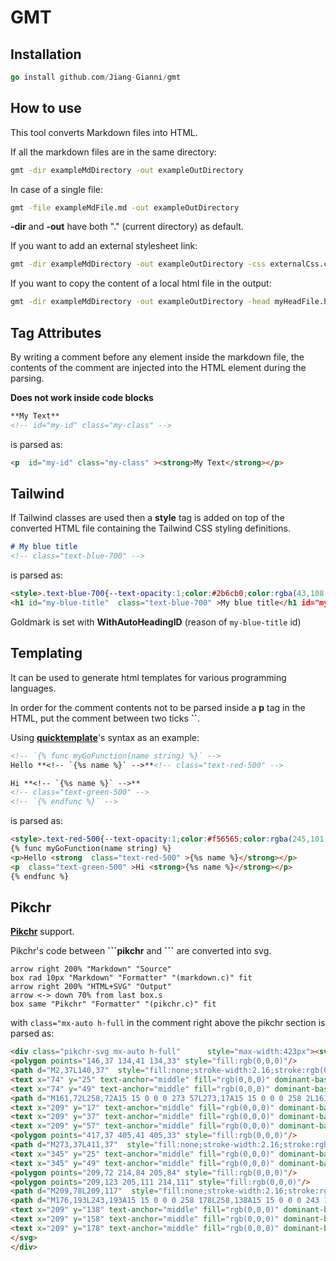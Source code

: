 # GMT

## Installation

```go
go install github.com/Jiang-Gianni/gmt
```



## How to use

This tool converts Markdown files into HTML.

If all the markdown files are in the same directory:
```bash
gmt -dir exampleMdDirectory -out exampleOutDirectory
```

In case of a single file:
```bash
gmt -file exampleMdFile.md -out exampleOutDirectory
```

**-dir** and **-out** have both "." (current directory) as default.

If you want to add an external stylesheet link:
```bash
gmt -dir exampleMdDirectory -out exampleOutDirectory -css externalCss.css
```

If you want to copy the content of a local html file in the output:
```bash
gmt -dir exampleMdDirectory -out exampleOutDirectory -head myHeadFile.html
```


## Tag Attributes

By writing a comment before any element inside the markdown file, the contents of the comment are injected into the HTML element during the parsing.

**Does not work inside code blocks**

```md
**My Text**
<!-- id="my-id" class="my-class" -->
```

is parsed as:

```html
<p  id="my-id" class="my-class" ><strong>My Text</strong></p>
```



## Tailwind

If Tailwind classes are used then a **style** tag is added on top of the converted HTML file containing the Tailwind CSS styling definitions.

```md
# My blue title
<!-- class="text-blue-700" -->
```

is parsed as:

```html
<style>.text-blue-700{--text-opacity:1;color:#2b6cb0;color:rgba(43,108,176,var(--text-opacity))}</style>
<h1 id="my-blue-title"  class="text-blue-700" >My blue title</h1 id="my-blue-title">
```

Goldmark is set with **WithAutoHeadingID** (reason of `my-blue-title` id)


## Templating

It can be used to generate html templates for various programming languages.

In order for the comment contents not to be parsed inside a **p** tag in the HTML, put the comment between two ticks **``**.

Using [**quicktemplate**](https://github.com/valyala/quicktemplate)'s syntax as an example:

```md
<!-- `{% func myGoFunction(name string) %}` -->
Hello **<!-- `{%s name %}` -->**<!-- class="text-red-500" -->

Hi **<!-- `{%s name %}` -->**
<!-- class="text-green-500" -->
<!-- `{% endfunc %}` -->
```

is parsed as:

```html
<style>.text-red-500{--text-opacity:1;color:#f56565;color:rgba(245,101,101,var(--text-opacity))}.text-green-500{--text-opacity:1;color:#48bb78;color:rgba(72,187,120,var(--text-opacity))}</style>
{% func myGoFunction(name string) %}
<p>Hello <strong  class="text-red-500" >{%s name %}</strong></p>
<p  class="text-green-500" >Hi <strong>{%s name %}</strong></p>
{% endfunc %}
```



## Pikchr

[**Pikchr**](https://pikchr.org/home/doc/trunk/homepage.md) support.

Pikchr's code between **\```pikchr** and **```** are converted into svg.

<!-- class="mx-auto h-full" -->
```pikchr
arrow right 200% "Markdown" "Source"
box rad 10px "Markdown" "Formatter" "(markdown.c)" fit
arrow right 200% "HTML+SVG" "Output"
arrow <-> down 70% from last box.s
box same "Pikchr" "Formatter" "(pikchr.c)" fit
```

with `class="mx-auto h-full` in the comment right above the pikchr section is parsed as:

```html
<div class="pikchr-svg mx-auto h-full"      style="max-width:423px"><svg xmlns='http://www.w3.org/2000/svg' viewBox="0 0 423.821 195.84">
<polygon points="146,37 134,41 134,33" style="fill:rgb(0,0,0)"/>
<path d="M2,37L140,37"  style="fill:none;stroke-width:2.16;stroke:rgb(0,0,0);" />
<text x="74" y="25" text-anchor="middle" fill="rgb(0,0,0)" dominant-baseline="central">Markdown</text>
<text x="74" y="49" text-anchor="middle" fill="rgb(0,0,0)" dominant-baseline="central">Source</text>
<path d="M161,72L258,72A15 15 0 0 0 273 57L273,17A15 15 0 0 0 258 2L161,2A15 15 0 0 0 146 17L146,57A15 15 0 0 0 161 72Z"  style="fill:none;stroke-width:2.16;stroke:rgb(0,0,0);" />
<text x="209" y="17" text-anchor="middle" fill="rgb(0,0,0)" dominant-baseline="central">Markdown</text>
<text x="209" y="37" text-anchor="middle" fill="rgb(0,0,0)" dominant-baseline="central">Formatter</text>
<text x="209" y="57" text-anchor="middle" fill="rgb(0,0,0)" dominant-baseline="central">(markdown.c)</text>
<polygon points="417,37 405,41 405,33" style="fill:rgb(0,0,0)"/>
<path d="M273,37L411,37"  style="fill:none;stroke-width:2.16;stroke:rgb(0,0,0);" />
<text x="345" y="25" text-anchor="middle" fill="rgb(0,0,0)" dominant-baseline="central">HTML+SVG</text>
<text x="345" y="49" text-anchor="middle" fill="rgb(0,0,0)" dominant-baseline="central">Output</text>
<polygon points="209,72 214,84 205,84" style="fill:rgb(0,0,0)"/>
<polygon points="209,123 205,111 214,111" style="fill:rgb(0,0,0)"/>
<path d="M209,78L209,117"  style="fill:none;stroke-width:2.16;stroke:rgb(0,0,0);" />
<path d="M176,193L243,193A15 15 0 0 0 258 178L258,138A15 15 0 0 0 243 123L176,123A15 15 0 0 0 161 138L161,178A15 15 0 0 0 176 193Z"  style="fill:none;stroke-width:2.16;stroke:rgb(0,0,0);" />
<text x="209" y="138" text-anchor="middle" fill="rgb(0,0,0)" dominant-baseline="central">Pikchr</text>
<text x="209" y="158" text-anchor="middle" fill="rgb(0,0,0)" dominant-baseline="central">Formatter</text>
<text x="209" y="178" text-anchor="middle" fill="rgb(0,0,0)" dominant-baseline="central">(pikchr.c)</text>
</svg>
</div>
```